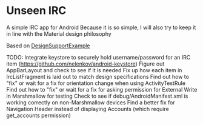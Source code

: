 # Unseen IRC
A simple IRC app for Android
Because it is so simple, I will also try to keep it in line with the Material design philosophy

Based on [DesignSupportExample]

TODO:
Integrate keystore to securely hold username/password for an IRC item (https://github.com/nelenkov/android-keystore)
Figure out AppBarLayout and check to see if it is needed
Fix up how each item in IrcListFragment is laid out to match design specifications
Find out how to "fix" or wait for a fix for orientation change when using ActivityTestRule
Find out how to "fix" or wait for a fix for asking permission for External Write in Marshmallow for testing
Check to see if debug/AndroidManifest.xml is working correctly on non-Marshmallow devices
Find a better fix for Navigation Header instead of displaying Accounts (which require get_accounts permission)


[DesignSupportExample]: https://github.com/blackcj/DesignSupportExample